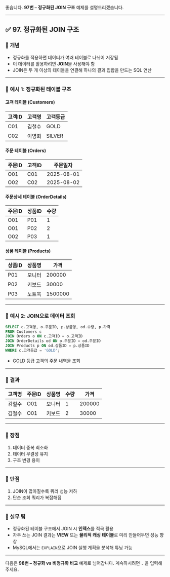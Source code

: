 좋습니다.
**97번 – 정규화된 JOIN 구조** 예제를 설명드리겠습니다.

---

## ✅ 97. 정규화된 JOIN 구조

### 📌 개념

* 정규화를 적용하면 데이터가 여러 테이블로 나뉘어 저장됨
* 이 데이터를 활용하려면 **JOIN**을 사용해야 함
* JOIN은 두 개 이상의 테이블을 연결해 하나의 결과 집합을 만드는 SQL 연산

---

### 📄 예시 1: 정규화된 테이블 구조

#### 고객 테이블 (Customers)

| 고객ID | 고객명 | 고객등급   |
| ---- | --- | ------ |
| C01  | 김철수 | GOLD   |
| C02  | 이영희 | SILVER |

#### 주문 테이블 (Orders)

| 주문ID | 고객ID | 주문일자       |
| ---- | ---- | ---------- |
| O01  | C01  | 2025-08-01 |
| O02  | C02  | 2025-08-02 |

#### 주문상세 테이블 (OrderDetails)

| 주문ID | 상품ID | 수량 |
| ---- | ---- | -- |
| O01  | P01  | 1  |
| O01  | P02  | 2  |
| O02  | P03  | 1  |

#### 상품 테이블 (Products)

| 상품ID | 상품명 | 가격      |
| ---- | --- | ------- |
| P01  | 모니터 | 200000  |
| P02  | 키보드 | 30000   |
| P03  | 노트북 | 1500000 |

---

### 📄 예시 2: JOIN으로 데이터 조회

```sql
SELECT c.고객명, o.주문ID, p.상품명, od.수량, p.가격
FROM Customers c
JOIN Orders o ON c.고객ID = o.고객ID
JOIN OrderDetails od ON o.주문ID = od.주문ID
JOIN Products p ON od.상품ID = p.상품ID
WHERE c.고객등급 = 'GOLD';
```

* GOLD 등급 고객의 주문 내역을 조회

---

### 📄 결과

| 고객명 | 주문ID | 상품명 | 수량 | 가격     |
| --- | ---- | --- | -- | ------ |
| 김철수 | O01  | 모니터 | 1  | 200000 |
| 김철수 | O01  | 키보드 | 2  | 30000  |

---

### 📄 장점

1. 데이터 중복 최소화
2. 데이터 무결성 유지
3. 구조 변경 용이

---

### 📄 단점

1. JOIN이 많아질수록 쿼리 성능 저하
2. 단순 조회 쿼리가 복잡해짐

---

### 🧠 실무 팁

* 정규화된 테이블 구조에서 JOIN 시 **인덱스**를 적극 활용
* 자주 쓰는 JOIN 결과는 **VIEW** 또는 **물리적 캐싱 테이블**로 미리 만들어두면 성능 향상
* MySQL에서는 `EXPLAIN`으로 JOIN 실행 계획을 분석해 튜닝 가능

---

다음은 **98번 – 정규화 vs 비정규화 비교** 예제로 넘어갑니다.
계속하시려면 `.` 을 입력해주세요.
